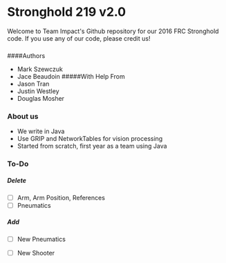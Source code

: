 # Stronghold 219 v2.0
Welcome to Team Impact's Github repository for our 2016 FRC Stronghold code.  If you use any of our code, please credit us!
###
####Authors
- Mark Szewczuk
- Jace Beaudoin
#####With Help From
- Jason Tran
- Justin Westley
- Douglas Mosher
### About us
- We write in Java
- Use GRIP and NetworkTables for vision processing
- Started from scratch, first year as a team using Java


### To-Do
##### Delete
- [ ] Arm, Arm Position, References
- [ ] Pneumatics

##### Add
- [ ] New Pneumatics
- [ ] New Shooter

